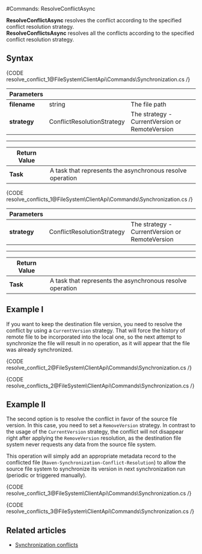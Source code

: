 #Commands: ResolveConflictAsync

**ResolveConflictAsync** resolves the conflict according to the specified conflict resolution strategy.   
**ResolveConflictsAsync** resolves all the conflicts according to the specified conflict resolution strategy.

## Syntax

{CODE resolve_conflict_1@FileSystem\ClientApi\Commands\Synchronization.cs /}

| Parameters | | |
| ------------- | ------------- | ----- |
| **filename** | string | The file path |
| **strategy** | ConflictResolutionStrategy | The strategy - CurrentVersion or RemoteVersion |

<hr />

| Return Value | |
| ------------- | ------------- |
| **Task** | A task that represents the asynchronous resolve operation |


{CODE resolve_conflicts_1@FileSystem\ClientApi\Commands\Synchronization.cs /}

| Parameters | | |
| ------------- | ------------- | ----- |
| **strategy** | ConflictResolutionStrategy | The strategy - CurrentVersion or RemoteVersion |

<hr />

| Return Value | |
| ------------- | ------------- |
| **Task** | A task that represents the asynchronous resolve operation |

## Example I

If you want to keep the destination file version, you need to resolve the conflict by using a `CurrentVersion` strategy. 
That will force the history of remote file to be incorporated into the local one, so the next attempt to synchronize the file will result in no operation, as it will appear that the file was already synchronized.

{CODE resolve_conflict_2@FileSystem\ClientApi\Commands\Synchronization.cs /}

{CODE resolve_conflicts_2@FileSystem\ClientApi\Commands\Synchronization.cs /}

## Example II

The second option is to resolve the conflict in favor of the source file version. In this case, you need to set a `RemoveVersion` strategy.
In contrast to the usage of the `CurrentVersion` strategy, the conflict will not disappear right after applying the `RemoveVersion` resolution, as the destination file system never requests any data from the source file system.

This operation will simply add an appropriate metadata record to the conflicted file (`Raven-Synchronization-Conflict-Resolution`) to allow the source file system to synchronize its version in next synchronization run (periodic or triggered manually).

{CODE resolve_conflict_3@FileSystem\ClientApi\Commands\Synchronization.cs /}

{CODE resolve_conflicts_3@FileSystem\ClientApi\Commands\Synchronization.cs /}

## Related articles

- [Synchronization conflicts](../../../../synchronization/conflicts)
